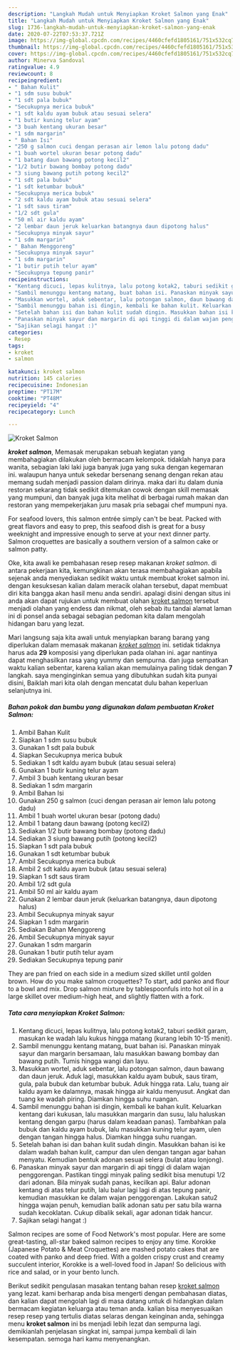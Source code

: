 ```yaml
---
description: "Langkah Mudah untuk Menyiapkan Kroket Salmon yang Enak"
title: "Langkah Mudah untuk Menyiapkan Kroket Salmon yang Enak"
slug: 1736-langkah-mudah-untuk-menyiapkan-kroket-salmon-yang-enak
date: 2020-07-22T07:53:37.721Z
image: https://img-global.cpcdn.com/recipes/4460cfefd1805161/751x532cq70/kroket-salmon-foto-resep-utama.jpg
thumbnail: https://img-global.cpcdn.com/recipes/4460cfefd1805161/751x532cq70/kroket-salmon-foto-resep-utama.jpg
cover: https://img-global.cpcdn.com/recipes/4460cfefd1805161/751x532cq70/kroket-salmon-foto-resep-utama.jpg
author: Minerva Sandoval
ratingvalue: 4.9
reviewcount: 8
recipeingredient:
- " Bahan Kulit"
- "1 sdm susu bubuk"
- "1 sdt pala bubuk"
- "Secukupnya merica bubuk"
- "1 sdt kaldu ayam bubuk atau sesuai selera"
- "1 butir kuning telur ayam"
- "3 buah kentang ukuran besar"
- "1 sdm margarin"
- " Bahan Isi"
- "250 g salmon cuci dengan perasan air lemon lalu potong dadu"
- "1 buah wortel ukuran besar potong dadu"
- "1 batang daun bawang potong kecil2"
- "1/2 butir bawang bombay potong dadu"
- "3 siung bawang putih potong kecil2"
- "1 sdt pala bubuk"
- "1 sdt ketumbar bubuk"
- "Secukupnya merica bubuk"
- "2 sdt kaldu ayam bubuk atau sesuai selera"
- "1 sdt saus tiram"
- "1/2 sdt gula"
- "50 ml air kaldu ayam"
- "2 lembar daun jeruk keluarkan batangnya daun dipotong halus"
- "Secukupnya minyak sayur"
- "1 sdm margarin"
- " Bahan Menggoreng"
- "Secukupnya minyak sayur"
- "1 sdm margarin"
- "1 butir putih telur ayam"
- "Secukupnya tepung panir"
recipeinstructions:
- "Kentang dicuci, lepas kulitnya, lalu potong kotak2, taburi sedikit garam, masukan ke wadah lalu kukus hingga matang (kurang lebih 10-15 menit)."
- "Sambil menunggu kentang matang, buat bahan isi. Panaskan minyak sayur dan margarin bersamaan, lalu masukkan bawang bombay dan bawang putih. Tumis hingga wangi dan layu."
- "Masukkan wortel, aduk sebentar, lalu potongan salmon, daun bawang dan daun jeruk. Aduk lagi, masukkan kaldu ayam bubuk, saus tiram, gula, pala bubuk dan ketumbar bubuk. Aduk hingga rata. Lalu, tuang air kaldu ayam ke dalamnya, masak hingga air kaldu menyusut. Angkat dan tuang ke wadah piring. Diamkan hingga suhu ruangan."
- "Sambil menunggu bahan isi dingin, kembali ke bahan kulit. Keluarkan kentang dari kukusan, lalu masukkan margarin dan susu, lalu haluskan kentang dengan garpu (harus dalam keadaan panas). Tambahkan pala bubuk dan kaldu ayam bubuk, lalu masukkan kuning telur ayam, ulen dengan tangan hingga halus. Diamkan hingga suhu ruangan."
- "Setelah bahan isi dan bahan kulit sudah dingin. Masukkan bahan isi ke dalam wadah bahan kulit, campur dan ulen dengan tangan agar bahan menyatu. Kemudian bentuk adonan sesuai selera (bulat atau lonjong)."
- "Panaskan minyak sayur dan margarin di api tinggi di dalam wajan penggorengan. Pastikan tinggi minyak paling sedikit bisa menutupi 1/2 dari adonan. Bila minyak sudah panas, kecilkan api. Balur adonan kentang di atas telur putih, lalu balur lagi lagi di atas tepung panir, kemudian masukkan ke dalam wajan penggorengan. Lakukan satu2 hingga wajan penuh, kemudian balik adonan satu per satu bila warna sudah kecoklatan. Cukup dibalik sekali, agar adonan tidak hancur."
- "Sajikan selagi hangat :)"
categories:
- Resep
tags:
- kroket
- salmon

katakunci: kroket salmon 
nutrition: 145 calories
recipecuisine: Indonesian
preptime: "PT17M"
cooktime: "PT48M"
recipeyield: "4"
recipecategory: Lunch

---
```



![Kroket Salmon](https://img-global.cpcdn.com/recipes/4460cfefd1805161/751x532cq70/kroket-salmon-foto-resep-utama.jpg)

<b><i>kroket salmon</i></b>, Memasak merupakan sebuah kegiatan yang membahagiakan dilakukan oleh bermacam kelompok. tidaklah hanya para wanita, sebagian laki laki juga banyak juga yang suka dengan kegemaran ini. walaupun hanya untuk sekedar bersenang senang dengan rekan atau memang sudah menjadi passion dalam dirinya. maka dari itu dalam dunia restoran sekarang tidak sedikit ditemukan cowok dengan skill memasak yang mumpuni, dan banyak juga kita melihat di berbagai rumah makan dan restoran yang mempekerjakan juru masak pria sebagai chef mumpuni nya.

For seafood lovers, this salmon entrée simply can&#39;t be beat. Packed with great flavors and easy to prep, this seafood dish is great for a busy weeknight and impressive enough to serve at your next dinner party. Salmon croquettes are basically a southern version of a salmon cake or salmon patty.

Oke, kita awali ke pembahasan resep resep makanan <i>kroket salmon</i>. di antara pekerjaan kita, kemungkinan akan terasa membahagiakan apabila sejenak anda menyediakan sedikit waktu untuk membuat kroket salmon ini. dengan kesuksesan kalian dalam meracik olahan tersebut, dapat membuat diri kita bangga akan hasil menu anda sendiri. apalagi disini dengan situs ini anda akan dapat rujukan untuk membuat olahan <u>kroket salmon</u> tersebut menjadi olahan yang endess dan nikmat, oleh sebab itu tandai alamat laman ini di ponsel anda sebagai sebagian pedoman kita dalam mengolah hidangan baru yang lezat.


Mari langsung saja kita awali untuk menyiapkan barang barang yang diperlukan dalam memasak makanan <u><i>kroket salmon</i></u> ini. setidak tidaknya harus ada <b>29</b> komposisi yang diperlukan pada olahan ini. agar nantinya dapat menghasilkan rasa yang yummy dan sempurna. dan juga sempatkan waktu kalian sebentar, karena kalian akan memulainya paling tidak dengan <b>7</b> langkah. saya menginginkan semua yang dibutuhkan sudah kita punyai disini, Baiklah mari kita olah dengan mencatat dulu bahan keperluan selanjutnya ini.

<!--inarticleads1-->

##### Bahan pokok dan bumbu yang digunakan dalam pembuatan Kroket Salmon:

1. Ambil  Bahan Kulit
1. Siapkan 1 sdm susu bubuk
1. Gunakan 1 sdt pala bubuk
1. Siapkan Secukupnya merica bubuk
1. Sediakan 1 sdt kaldu ayam bubuk (atau sesuai selera)
1. Gunakan 1 butir kuning telur ayam
1. Ambil 3 buah kentang ukuran besar
1. Sediakan 1 sdm margarin
1. Ambil  Bahan Isi
1. Gunakan 250 g salmon (cuci dengan perasan air lemon lalu potong dadu)
1. Ambil 1 buah wortel ukuran besar (potong dadu)
1. Ambil 1 batang daun bawang (potong kecil2)
1. Sediakan 1/2 butir bawang bombay (potong dadu)
1. Sediakan 3 siung bawang putih (potong kecil2)
1. Siapkan 1 sdt pala bubuk
1. Gunakan 1 sdt ketumbar bubuk
1. Ambil Secukupnya merica bubuk
1. Ambil 2 sdt kaldu ayam bubuk (atau sesuai selera)
1. Siapkan 1 sdt saus tiram
1. Ambil 1/2 sdt gula
1. Ambil 50 ml air kaldu ayam
1. Gunakan 2 lembar daun jeruk (keluarkan batangnya, daun dipotong halus)
1. Ambil Secukupnya minyak sayur
1. Siapkan 1 sdm margarin
1. Sediakan  Bahan Menggoreng
1. Ambil Secukupnya minyak sayur
1. Gunakan 1 sdm margarin
1. Gunakan 1 butir putih telur ayam
1. Sediakan Secukupnya tepung panir


They are pan fried on each side in a medium sized skillet until golden brown. How do you make salmon croquettes? To start, add panko and flour to a bowl and mix. Drop salmon mixture by tablespoonfuls into hot oil in a large skillet over medium-high heat, and slightly flatten with a fork. 

<!--inarticleads2-->

##### Tata cara menyiapkan Kroket Salmon:

1. Kentang dicuci, lepas kulitnya, lalu potong kotak2, taburi sedikit garam, masukan ke wadah lalu kukus hingga matang (kurang lebih 10-15 menit).
1. Sambil menunggu kentang matang, buat bahan isi. Panaskan minyak sayur dan margarin bersamaan, lalu masukkan bawang bombay dan bawang putih. Tumis hingga wangi dan layu.
1. Masukkan wortel, aduk sebentar, lalu potongan salmon, daun bawang dan daun jeruk. Aduk lagi, masukkan kaldu ayam bubuk, saus tiram, gula, pala bubuk dan ketumbar bubuk. Aduk hingga rata. Lalu, tuang air kaldu ayam ke dalamnya, masak hingga air kaldu menyusut. Angkat dan tuang ke wadah piring. Diamkan hingga suhu ruangan.
1. Sambil menunggu bahan isi dingin, kembali ke bahan kulit. Keluarkan kentang dari kukusan, lalu masukkan margarin dan susu, lalu haluskan kentang dengan garpu (harus dalam keadaan panas). Tambahkan pala bubuk dan kaldu ayam bubuk, lalu masukkan kuning telur ayam, ulen dengan tangan hingga halus. Diamkan hingga suhu ruangan.
1. Setelah bahan isi dan bahan kulit sudah dingin. Masukkan bahan isi ke dalam wadah bahan kulit, campur dan ulen dengan tangan agar bahan menyatu. Kemudian bentuk adonan sesuai selera (bulat atau lonjong).
1. Panaskan minyak sayur dan margarin di api tinggi di dalam wajan penggorengan. Pastikan tinggi minyak paling sedikit bisa menutupi 1/2 dari adonan. Bila minyak sudah panas, kecilkan api. Balur adonan kentang di atas telur putih, lalu balur lagi lagi di atas tepung panir, kemudian masukkan ke dalam wajan penggorengan. Lakukan satu2 hingga wajan penuh, kemudian balik adonan satu per satu bila warna sudah kecoklatan. Cukup dibalik sekali, agar adonan tidak hancur.
1. Sajikan selagi hangat :)


Salmon recipes are some of Food Network&#39;s most popular. Here are some great-tasting, all-star baked salmon recipes to enjoy any time. Korokke (Japanese Potato &amp; Meat Croquettes) are mashed potato cakes that are coated with panko and deep fried. With a golden crispy crust and creamy succulent interior, Korokke is a well-loved food in Japan! So delicious with rice and salad, or in your bento lunch. 

Berikut sedikit pengulasan masakan tentang bahan resep <u>kroket salmon</u> yang lezat. kami berharap anda bisa mengerti dengan pembahasan diatas, dan kalian dapat mengolah lagi di masa datang untuk di hidangkan dalam bermacam kegiatan keluarga atau teman anda. kalian bisa menyesuaikan resep resep yang tertulis diatas selaras dengan keinginan anda, sehingga menu <b>kroket salmon</b> ini bs menjadi lebih lezat dan sempurna lagi. demikianlah penjelasan singkat ini, sampai jumpa kembali di lain kesempatan. semoga hari kamu menyenangkan.
